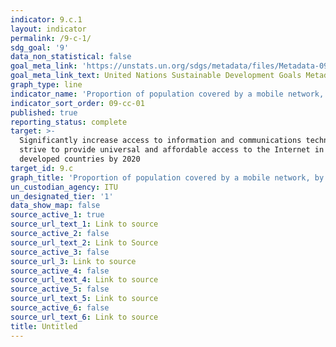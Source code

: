 ```yaml
---
indicator: 9.c.1
layout: indicator
permalink: /9-c-1/
sdg_goal: '9'
data_non_statistical: false
goal_meta_link: 'https://unstats.un.org/sdgs/metadata/files/Metadata-09-0C-01.pdf'
goal_meta_link_text: United Nations Sustainable Development Goals Metadata (pdf 663kB)
graph_type: line
indicator_name: 'Proportion of population covered by a mobile network, by technology'
indicator_sort_order: 09-cc-01
published: true
reporting_status: complete
target: >-
  Significantly increase access to information and communications technology and
  strive to provide universal and affordable access to the Internet in least
  developed countries by 2020
target_id: 9.c
graph_title: 'Proportion of population covered by a mobile network, by technology'
un_custodian_agency: ITU
un_designated_tier: '1'
data_show_map: false
source_active_1: true
source_url_text_1: Link to source
source_active_2: false
source_url_text_2: Link to Source
source_active_3: false
source_url_3: Link to source
source_active_4: false
source_url_text_4: Link to source
source_active_5: false
source_url_text_5: Link to source
source_active_6: false
source_url_text_6: Link to source
title: Untitled
---
```

